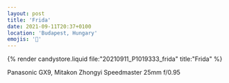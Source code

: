 ```yaml
---
layout: post
title: 'Frida'
date: 2021-09-11T20:37+0100
location: 'Budapest, Hungary'
emojis: '🔞'
---
```


{% render candystore.liquid file:"20210911_P1019333_frida" title:"Frida" %}

Panasonic GX9, Mitakon Zhongyi Speedmaster 25mm f/0.95

